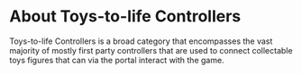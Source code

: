 # About Toys-to-life Controllers

Toys-to-life Controllers is a broad category that encompasses the vast majority of mostly first party controllers that are used to connect collectable toys figures that can via the portal interact with the game.
